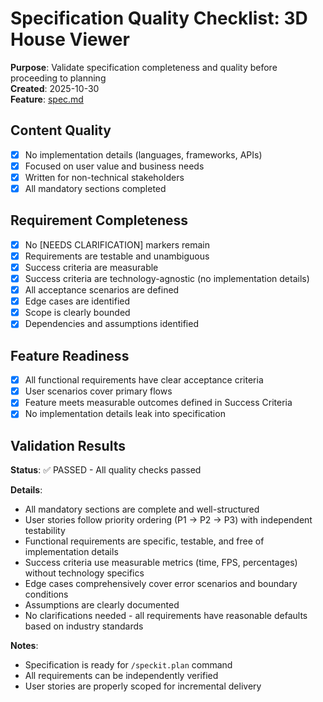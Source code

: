 # Specification Quality Checklist: 3D House Viewer

**Purpose**: Validate specification completeness and quality before proceeding to planning  
**Created**: 2025-10-30  
**Feature**: [spec.md](../spec.md)

## Content Quality

- [x] No implementation details (languages, frameworks, APIs)
- [x] Focused on user value and business needs
- [x] Written for non-technical stakeholders
- [x] All mandatory sections completed

## Requirement Completeness

- [x] No [NEEDS CLARIFICATION] markers remain
- [x] Requirements are testable and unambiguous
- [x] Success criteria are measurable
- [x] Success criteria are technology-agnostic (no implementation details)
- [x] All acceptance scenarios are defined
- [x] Edge cases are identified
- [x] Scope is clearly bounded
- [x] Dependencies and assumptions identified

## Feature Readiness

- [x] All functional requirements have clear acceptance criteria
- [x] User scenarios cover primary flows
- [x] Feature meets measurable outcomes defined in Success Criteria
- [x] No implementation details leak into specification

## Validation Results

**Status**: ✅ PASSED - All quality checks passed

**Details**:
- All mandatory sections are complete and well-structured
- User stories follow priority ordering (P1 → P2 → P3) with independent testability
- Functional requirements are specific, testable, and free of implementation details
- Success criteria use measurable metrics (time, FPS, percentages) without technology specifics
- Edge cases comprehensively cover error scenarios and boundary conditions
- Assumptions are clearly documented
- No clarifications needed - all requirements have reasonable defaults based on industry standards

**Notes**:
- Specification is ready for `/speckit.plan` command
- All requirements can be independently verified
- User stories are properly scoped for incremental delivery
